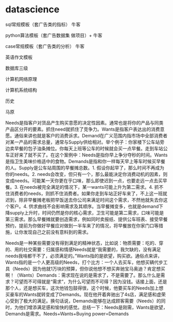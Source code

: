 # datascience



sql常规模板（套广告类的指标） 牛客

python算法模板（套广告数据集 做项目）+ 牛客 

case常规模板（套广告类的分析） 牛客


英语作文模板 

数据库三级

计算机网络原理

计算机系统结构

历史

马原

 
Needs是指客户对货品产生购买意愿的决定性因素。通常也是将你的产品与同类产品区分开的要素。抓住need就抓住了竞争力。Wants是指客户表达出的消费意愿。通俗来讲也就是客户的消费诉求。Demand在广义范围内指市场中全部消费者对某一产品的需求总量，通常与Supply供给相对。举个例子：你家楼下公车站旁边卖早餐的包子油条摊位。你每天上班等公车的时候就会买一点早餐。走到车站公车正好来了就不买了。在这个案例中：Needs是指你早上争分夺秒的时间。Wants是指卫生美味价格适中的食物。Demands是指和你一样每天早上等车时候买早餐的人。Supply是公车站周围的早餐摊总数。1. 假设你起早了，那么时间不再成为你的needs。2. needs会改变，但只有一个，那么最能决定你消费动机的因素，则变成needs。可能某一天你更在乎口味，那么即使迟到一点，也要走远一点去买早餐。3. 在needs被完全满足的情况下，某一wants可能上升为第二需求。4. 抓不住消费者的needs，则抓不住消费者。如果你走到车站正好车来了，不上这一班就迟到，除非早餐摊老板把早饭送去你公司来满足时间这个需求，不然他就失去你这个客户。4. 供求曲线不会影响需求及其顺序。当早餐摊变多，也就是demand下降supply上升时，时间仍然是你的核心需求，卫生可能是第二需求，口味可能是第三需求。那么早餐摊就要创造需求，例如同时卖报纸、提供公车班表、接受早餐预约，提前为你做好早餐应对做到一半车来了的情况，将早餐放在你家门口等措施，让你发现自己之前没有意料到的需求。


Needs是一种某些需要没有得到满足的精神状态，比如说：物质需要：吃的、穿的、用的社交需要：归属感和情感Needs就是“我需要的，我欠缺的，没有满足needs我啥都干不了，必须满足的。”Wants指的是欲望，购买欲。通俗点来讲，Wants指的是一个人更高级的Needs，打个比方：一个人去买车，他想买辆代步工具（Needs）因为他就1万块的预算，但你说他想不想买奔驰宝马奥迪？肯定想买啊！（Wants）Demands：需求现在说的是需求了，不是需要了。那么什么是需求？可望而不可得就是“需求”，为什么可望而不可得？因为没钱。话接上面，还是那个人，还是想买车，这次他钱包鼓得很，这个时候，他要买车的Needs加上想买豪车的Wants就转变成了Demands。现在他开着奔驰出了4s店，满足感和虚荣心受到了极大的满足。换句话说，Demands能够在达成顾客需要（Needs）的同时，为他们增添满足感和愉快的感觉。总结一下：Needs是刚需，Wants是欲望，Demands是需求。Needs+Wants+Buying power=Demands
 
